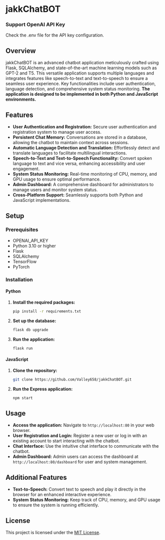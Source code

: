 # jakkChatBOT

### Support OpenAI API Key
Check the .env file for the API key configuration.

## Overview
jakkChatBOT is an advanced chatbot application meticulously crafted using Flask, SQLAlchemy, and state-of-the-art machine learning models such as GPT-2 and T5. This versatile application supports multiple languages and integrates features like speech-to-text and text-to-speech to ensure a seamless user experience. Key functionalities include user authentication, language detection, and comprehensive system status monitoring. **The application is designed to be implemented in both Python and JavaScript environments.**

## Features
- **User Authentication and Registration:** Secure user authentication and registration system to manage user access.
- **Persistent Chat Memory:** Conversations are stored in a database, allowing the chatbot to maintain context across sessions.
- **Automatic Language Detection and Translation:** Effortlessly detect and translate languages to facilitate multilingual interactions.
- **Speech-to-Text and Text-to-Speech Functionality:** Convert spoken language to text and vice versa, enhancing accessibility and user engagement.
- **System Status Monitoring:** Real-time monitoring of CPU, memory, and GPU usage to ensure optimal performance.
- **Admin Dashboard:** A comprehensive dashboard for administrators to manage users and monitor system status.
- **Cross-Platform Support:** Seamlessly supports both Python and JavaScript implementations.

## Setup

### Prerequisites
- OPENAI_API_KEY
- Python 3.10 or higher
- Flask
- SQLAlchemy
- TensorFlow
- PyTorch

### Installation

#### Python
1. **Install the required packages:**
    ```sh
    pip install -r requirements.txt
    ```

2. **Set up the database:**
    ```sh
    flask db upgrade
    ```

3. **Run the application:**
    ```sh
    flask run
    ```

#### JavaScript
1. **Clone the repository:**
    ```sh
    git clone https://github.com/Valley658/jakkChatBOT.git
    ```

2. **Run the Express application:**
    ```sh
    npm start
    ```

## Usage
- **Access the application:** Navigate to `http://localhost:80` in your web browser.
- **User Registration and Login:** Register a new user or log in with an existing account to start interacting with the chatbot.
- **Chat Interface:** Use the intuitive chat interface to communicate with the chatbot.
- **Admin Dashboard:** Admin users can access the dashboard at `http://localhost:80/dashboard` for user and system management.

## Additional Features
- **Text-to-Speech:** Convert text to speech and play it directly in the browser for an enhanced interactive experience.
- **System Status Monitoring:** Keep track of CPU, memory, and GPU usage to ensure the system is running efficiently.

## License
This project is licensed under the [MIT License](LICENSE).